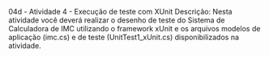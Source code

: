 04d - Atividade 4 - Execução de teste com XUnit
Descrição:
Nesta atividade você deverá realizar o desenho de teste do Sistema de Calculadora de IMC utilizando o framework xUnit e os arquivos modelos de aplicação (imc.cs) e de teste (UnitTest1_xUnit.cs) disponibilizados na atividade.

